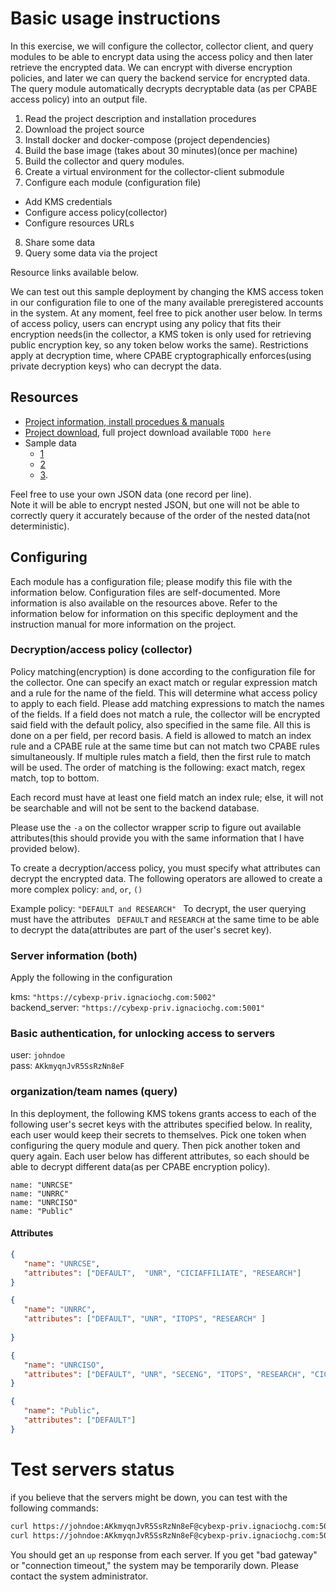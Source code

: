 
# Basic usage instructions 

In this exercise, we will configure the collector, collector client, and query modules to be able to encrypt data using the access policy and then later retrieve the encrypted data. We can encrypt with diverse encryption policies, and later we can query the backend service for encrypted data. The query module automatically decrypts decryptable data (as per CPABE access policy) into an output file.

1. Read the project description and installation procedures
2. Download the project source
3. Install docker and docker-compose (project dependencies)
4. Build the base image (takes about 30 minutes)(once per machine)
5. Build the collector and query modules. 
6. Create a virtual environment for the collector-client submodule
7. Configure each module (configuration file)
  - Add KMS credentials
  - Configure access policy(collector)
  - Configure resources URLs
8. Share some data
9. Query some data via the project

Resource links available below.

We can test out this sample deployment by changing the KMS access token in our configuration file to one of the many available preregistered accounts in the system. At any moment, feel free to pick another user below. In terms of access policy, users can encrypt using any policy that fits their encryption needs(in the collector, a KMS token is only used for retrieving public encryption key, so any token below works the same). Restrictions apply at decryption time, where CPABE cryptographically enforces(using private decryption keys) who can decrypt the data. 

## Resources
- [Project information, install procedues & manuals](https://cybexp-priv.ignaciochg.com/manual.html)
- [Project download](https://cybexp-priv.ignaciochg.com/dl/project.zip), full project download available `TODO here`   
- Sample data
  - [1](https://cybexp-priv.ignaciochg.com/dl/data1.json)
  - [2](https://cybexp-priv.ignaciochg.com/dl/data2.json)
  - [3](https://cybexp-priv.ignaciochg.com/dl/data3.json).   

Feel free to use your own JSON data (one record per line).   
Note it will be able to encrypt nested JSON, but one will not be able to correctly query it accurately because of the order of the nested data(not deterministic).

## Configuring

Each module has a configuration file; please modify this file with the information below. Configuration files are self-documented. More information is also available on the resources above.  Refer to the information below for information on this specific deployment and the instruction manual for more information on the project. 

### Decryption/access policy (collector)

Policy matching(encryption) is done according to the configuration file for the collector. One can specify an exact match or regular expression match and a rule for the name of the field. This will determine what access policy to apply to each field. Please add matching expressions to match the names of the fields. If a field does not match a rule, the collector will be encrypted said field with the default policy, also specified in the same file. All this is done on a per field, per record basis. A field is allowed to match an index rule and a CPABE rule at the same time but can not match two CPABE rules simultaneously. If multiple rules match a field, then the first rule to match will be used. The order of matching is the following: exact match, regex match, top to bottom.

Each record must have at least one field match an index rule; else, it will not be searchable and will not be sent to the backend database.    

Please use the `-a` on the collector wrapper scrip to figure out available attributes(this should provide you with the same information that I have provided below).   

To create a decryption/access policy, you must specify what attributes can decrypt the encrypted data. The following operators are allowed to create a more complex policy: `and`, `or`, `()`

Example policy: `"DEFAULT and RESEARCH" `
To decrypt, the user querying must have the attributes ` DEFAULT` and `RESEARCH` at the same time to be able to decrypt the data(attributes are part of the user's secret key).

### Server information (both)
Apply the following in the configuration

kms: `"https://cybexp-priv.ignaciochg.com:5002"`    
backend_server: `"https://cybexp-priv.ignaciochg.com:5001"`   

### Basic authentication, for unlocking access to servers
user: `johndoe`   
pass: `AKkmyqnJvR5SsRzNn8eF`   

### organization/team names (query)
In this deployment, the following KMS tokens grants access to each of the following user's secret keys with the attributes specified below. In reality, each user would keep their secrets to themselves. Pick one token when configuring the query module and query. Then pick another token and query again. Each user below has different attributes, so each should be able to decrypt different data(as per CPABE encryption policy). 

```
name: "UNRCSE"
name: "UNRRC"
name: "UNRCISO"
name: "Public"
```

#### Attributes 
```json
{
   "name": "UNRCSE",
   "attributes": ["DEFAULT",  "UNR", "CICIAFFILIATE", "RESEARCH"]
}

{
   "name": "UNRRC",
   "attributes": ["DEFAULT", "UNR", "ITOPS", "RESEARCH" ]
    
}

{
   "name": "UNRCISO",
   "attributes": ["DEFAULT", "UNR", "SECENG", "ITOPS", "RESEARCH", "CICIAFFILIATE"]
}

{  
   "name": "Public",
   "attributes": ["DEFAULT"]
}
```

# Test servers status
if you believe that the servers might be down, you can test with the following commands:
```bash
curl https://johndoe:AKkmyqnJvR5SsRzNn8eF@cybexp-priv.ignaciochg.com:5002
curl https://johndoe:AKkmyqnJvR5SsRzNn8eF@cybexp-priv.ignaciochg.com:5001
```
You should get an `up` response from each server. If you get "bad gateway" or "connection timeout," the system may be temporarily down. Please contact the system administrator.